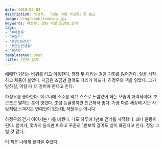 ```yaml
---
date: 2019-07-02
description: 하정우, 『걷는 사람 하정우』를 읽고
image: /img/book/running.jpg
keywords: 하정우, 걷는 사람,일만보,걷기
tags:
- '#하정우'
- '#걷기'
- '#1만보걷기'
- '#건강한생활'
- '#운동'
templateKey: post
title: 1만보 걷기
---
```


애매한 거리는 바퀴를 타고 이동한다. 점점 두 다리는 걸을 기회를 잃어간다. 일을 시작하고 체중이 불었다. 지금은 조금만 걸어도 다리가 아프다. 하정우의 책을 읽었다. 그가 말하길, 이럴 때 더 걸어야 한다고 한다.

하정우를 좋아한다. 메로나에 소주를 먹고 스스로 느낌있어 하는 모습이 매력적이다. 조곤조곤 말하는 톤이 멋있다. 조금 능글맞지만 친근해서 좋다. 가끔 다른 세상에 사는 사람처럼 느껴지는 연예인이 있는데, 하정우는 아니다. 

하정우의 걷기 이야기는 나를 바꿨다. 나도 하루에 1만보 걷기를 시작했다. 꽤나 운동이 된다. 햄버거, 몇가지 음식만 피하고 꾸준히 1반보씩 걸어도 살이 빠진다고 한다. 정말 그럴 것 같다. 

이 책은 나에게 활력을 주었다.